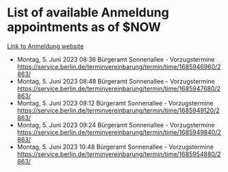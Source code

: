 # List of available Anmeldung appointments as of $NOW
[Link to Anmeldung website](https://service.berlin.de/terminvereinbarung/termin/tag.php?termin=1&anliegen[]=120686&dienstleisterlist=122210,122217,327316,122219,327312,122227,327314,122231,327346,122243,327348,122254,122252,329742,122260,329745,122262,329748,122271,327278,122273,327274,122277,327276,330436,122280,327294,122282,327290,122284,327292,122291,327270,122285,327266,122286,327264,122296,327268,150230,329760,122297,327286,122294,327284,122312,329763,122314,329775,122304,327330,122311,327334,122309,327332,317869,122281,327352,122279,329772,122283,122276,327324,122274,327326,122267,329766,122246,327318,122251,327320,122257,327322,122208,327298,122226,327300&herkunft=http%3A%2F%2Fservice.berlin.de%2Fdienstleistung%2F120686%2F)
- Montag, 5. Juni 2023 08:36 Bürgeramt Sonnenallee - Vorzugstermine https://service.berlin.de/terminvereinbarung/termin/time/1685946960/2863/
- Montag, 5. Juni 2023 08:48 Bürgeramt Sonnenallee - Vorzugstermine https://service.berlin.de/terminvereinbarung/termin/time/1685947680/2863/
- Montag, 5. Juni 2023 09:12 Bürgeramt Sonnenallee - Vorzugstermine https://service.berlin.de/terminvereinbarung/termin/time/1685949120/2863/
- Montag, 5. Juni 2023 09:24 Bürgeramt Sonnenallee - Vorzugstermine https://service.berlin.de/terminvereinbarung/termin/time/1685949840/2863/
- Montag, 5. Juni 2023 10:48 Bürgeramt Sonnenallee - Vorzugstermine https://service.berlin.de/terminvereinbarung/termin/time/1685954880/2863/
